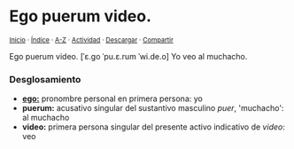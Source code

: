 # Ego puerum video.
<sup>[Inicio](../../../../index.md) · [Índice](../../../../indices/frases-latinas.md) · [A-Z](../../../../indices/alfabetico.md) · [Actividad](../../../../indices/actividad.md) · <a href="../../../../contenido/e/g/o/ego-puerum-video.html" download="jucardus-ego-puerum-video.html">Descargar</a> · [Compartir](https://x.com/intent/tweet?text=Ego%20puerum%20video.%20%5B%CB%88%C9%9B.%C9%A1o%20%CB%88pu.%C9%9B.rum%20%CB%88wi.de.o%5D%2C%20con%20traducci%C3%B3n%2C%20desglosamiento%20y%20enlaces%20cruzados.%0A%E2%86%92%20https%3A%2F%2Fjucardus.github.io%2Fcontenido%2Fe%2Fg%2Fo%2Fego-puerum-video.html%0A%0A%23frss_ltns_jucardus%0A%40jucardus)</sup>

Ego puerum video. [ˈɛ.ɡo ˈpu.ɛ.rum ˈwi.de.o] Yo veo al muchacho.

### Desglosamiento

* [**ego:**](../../../../contenido/e/g/o/ego.md) pronombre personal en primera persona: yo
* **puerum:** acusativo singular del sustantivo masculino _puer_, 'muchacho': al muchacho
* **video:** primera persona singular del presente activo indicativo de _video_: veo
